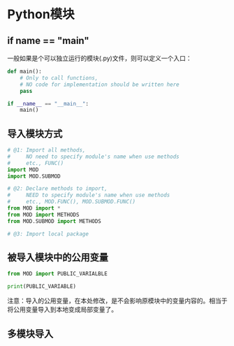 # Python模块


## if __name__ == "__main__"
一般如果是个可以独立运行的模块(.py)文件，则可以定义一个入口：
```py
def main():
    # Only to call functions, 
    # NO code for implementation should be written here
    pass

if __name__ == "__main__":
    main()
```

## 导入模块方式

```py
# @1: Import all methods, 
#     NO need to specify module's name when use methods
#     etc., FUNC()
import MOD
import MOD.SUBMOD

# @2: Declare methods to import, 
#     NEED to specify module's name when use methods
#     etc., MOD.FUNC(), MOD.SUBMOD.FUNC()
from MOD import *
from MOD import METHODS
from MOD.SUBMOD import METHODS

# @3: Import local package
```

## 被导入模块中的公用变量

```py
from MOD import PUBLIC_VARIALBLE

print(PUBLIC_VARIABLE)
```
注意：导入的公用变量，在本处修改，是不会影响原模块中的变量内容的。相当于将公用变量导入到本地变成局部变量了。

## 多模块导入
